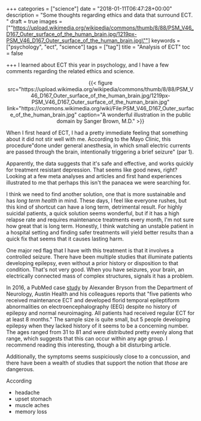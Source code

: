 +++
categories = ["science"]
date = "2018-01-11T06:47:28+00:00"
description = "Some thoughts regarding ethics and data that surround ECT. "
draft = true
images = ["\"https://upload.wikimedia.org/wikipedia/commons/thumb/8/88/PSM_V46_D167_Outer_surface_of_the_human_brain.jpg/1219px-PSM_V46_D167_Outer_surface_of_the_human_brain.jpg\""]
keywords = ["psychology", "ect", "science"]
tags = ["tag"]
title = "Analysis of ECT"
toc = false

+++
I learned about ECT this year in psychology, and I have a few comments regarding the related ethics and science.

<!--more-->

<div align="center"> {{< figure src="https://upload.wikimedia.org/wikipedia/commons/thumb/8/88/PSM_V46_D167_Outer_surface_of_the_human_brain.jpg/1219px-PSM_V46_D167_Outer_surface_of_the_human_brain.jpg" link="https://commons.wikimedia.org/wiki/File:PSM_V46_D167_Outer_surface_of_the_human_brain.jpg" caption="A wonderful illustration in the public domain by Sanger Brown, M.D." >}} </div>

When I first heard of ECT, I had a pretty immediate feeling that something about it did not stir well with me. According to the Mayo Clinic, this procedure"done under general anesthesia, in which small electric currents are passed through the brain, intentionally triggering a brief seizure" (par 1). 

 Apparently, the data suggests that it's safe and effective, and works quickly for treatment resistant depression. That seems like good news, right? Looking at a few meta analyses and articles and first hand experiences illustrated to me that perhaps this isn't the panacea we were searching for. 

I think we need to find another solution, one that is more sustainable and has *long term health* in mind. These days, I feel like everyone rushes, but this kind of shortcut can have a long term, detrimental result. For highly suicidal patients, a quick solution seems wonderful, but if it has a high relapse rate and requires maintenance  treatments every month, I'm not sure how great that is long term. Honestly, I think watching an unstable patient in a hospital setting and finding safer treatments will yield better results than a quick fix that seems that it causes lasting harm. 

One major red flag that I have with this treatment is that it involves a controlled seizure.  There have been multiple studies that illuminate patients developing epilepsy, even without a prior history or disposition to that condition. That's not very good. When you have seizures, your brain, an electrically connected mass of complex structures, signals it has a problem. 

In 2016, a PubMed case [study](http://onlinelibrary.wiley.com/doi/10.1111/epi.13565/full) by Alexander Bryson from the Department of Neurology, Austin Health and his colleagues reports that "five patients who received maintenance ECT and developed florid temporal epileptiform abnormalities on electroencephalography (EEG) despite no history of epilepsy and normal neuroimaging. All patients had received regular ECT for at least 8 months." The sample size is quite small, but 5 people developing epilepsy when they lacked history of it seems to be a concerning number. The ages ranged from 31 to 81 and were distributed pretty evenly along that range, which suggests that this can occur within any age group. I recommend reading this interesting, though a bit disturbing article. 

Additionally, the symptoms seems suspiciously close to a concussion, and there have been a wealth of studies that support the notion that *those* are dangerous. 

According

- headache
- upset stomach
- muscle aches
- memory loss